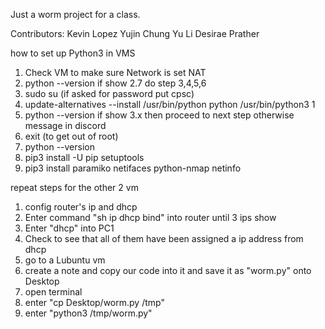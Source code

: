 <!-- # networking-worm -->
Just a worm project for a class. 


Contributors: 
Kevin Lopez
Yujin Chung
Yu Li
Desirae Prather

<!-- # Install pip for python 3 VM instructions -->
how to set up Python3 in VMS

1. Check VM to make sure Network is set NAT
2. python --version if show 2.7 do step 3,4,5,6
3. sudo su (if asked for password put cpsc)
4. update-alternatives --install /usr/bin/python python /usr/bin/python3 1
5. python --version if show 3.x then proceed to next step otherwise message in discord
6. exit (to get out of root)
7. python --version
8. pip3 install -U pip setuptools
9. pip3 install paramiko netifaces python-nmap netinfo

repeat steps for the other 2 vm

<!-- # Execution Instructions -->
1. config router's ip and dhcp
2. Enter command "sh ip dhcp bind" into router until 3 ips show
3. Enter "dhcp" into PC1
4. Check to see that all of them have been assigned a ip address from dhcp
5. go to a Lubuntu vm
6. create a note and copy our code into it and save it as "worm.py" onto Desktop
7. open terminal 
8. enter "cp Desktop/worm.py /tmp"
9. enter "python3 /tmp/worm.py"
